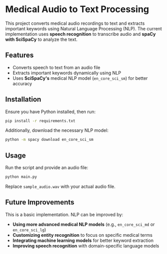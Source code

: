 # Medical Audio to Text Processing

This project converts medical audio recordings to text and extracts important keywords using Natural Language Processing (NLP). The current implementation uses **speech recognition** to transcribe audio and **spaCy with SciSpaCy** to analyze the text.

## Features
- Converts speech to text from an audio file
- Extracts important keywords dynamically using NLP
- Uses **SciSpaCy's** medical NLP model (`en_core_sci_sm`) for better accuracy

## Installation
Ensure you have Python installed, then run:
```sh
pip install -r requirements.txt
```
Additionally, download the necessary NLP model:
```sh
python -m spacy download en_core_sci_sm
```

## Usage
Run the script and provide an audio file:
```sh
python main.py
```
Replace `sample_audio.wav` with your actual audio file.

## Future Improvements
This is a basic implementation. NLP can be improved by:
- **Using more advanced medical NLP models** (e.g., `en_core_sci_md` or `en_core_sci_lg`)
- **Customizing entity recognition** to focus on specific medical terms
- **Integrating machine learning models** for better keyword extraction
- **Improving speech recognition** with domain-specific language models



